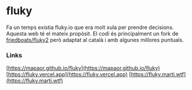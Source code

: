 # fluky
Fa un temps existia fluky.io que era molt xula per prendre decisions. Aquesta web té el mateix propòsit. El codi és principalment un fork de [friedboats/fluky2](https://github.com/friedboats/fluky2) però adaptat al català i amb algunes millores puntuals.
### Links
[https://mapaor.github.io/fluky](https://mapaor.github.io/fluky)
[https://fluky.vercel.app](https://fluky.vercel.app)
[https://fluky.marti.wtf](https://fluky.marti.wtf)
